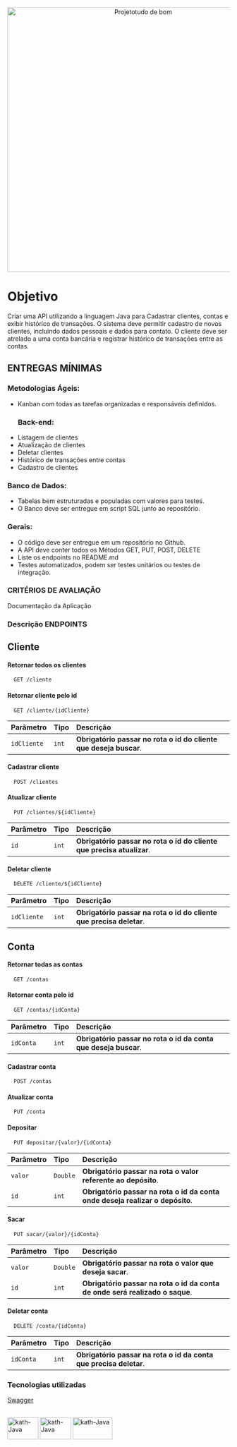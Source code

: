 


<div align = "center">
  <img width="600" alt="Projetotudo de bom" src="https://user-images.githubusercontent.com/90014122/189726261-64d39d6e-4eb1-4c40-b493-fca23b9acc66.png">
  <br>
</div>


<h1>Objetivo</h1>
<p>Criar uma API utilizando a linguagem Java para Cadastrar clientes, contas e exibir histórico de transações.
O sistema deve permitir cadastro de novos clientes, incluindo dados pessoais e dados para contato. O cliente deve ser atrelado a uma conta bancária e registrar histórico de transações entre as contas.</p>
<h2>ENTREGAS MÍNIMAS</h2>

<h3>Metodologias Ágeis:</h3>
<ul>
<li>Kanban com todas as tarefas organizadas e responsáveis definidos.
</li>
<h3>Back-end:</h3>
<li>Listagem de clientes</li>
<li>Atualização de clientes</li>
<li>Deletar clientes</li>
<li>Histórico de transações entre contas</li>
<li>Cadastro de clientes</li>
</ul>
<h3>Banco de Dados:</h3>
<ul>
<li>Tabelas bem estruturadas e populadas com valores para testes.</li>
<li>O Banco deve ser entregue em script SQL junto ao repositório.
</li>
 </ul>
<h3>Gerais:</h3>
<ul>
<li>O código deve ser entregue em um repositório no Github.</li>
<li>A API deve conter todos os Métodos GET, PUT, POST, DELETE</li>
<li>Liste os endpoints no README.md</li>
<li>Testes automatizados, podem ser testes unitários ou testes de integração.</li>
 </ul>
<h3>CRITÉRIOS DE AVALIAÇÃO</h3>
 
<p>Documentação da Aplicação</p>

<h3>Descrição ENDPOINTS</h3>

<div>
  
## Cliente

#### Retornar todos os clientes

```http
  GET /cliente
```
#### Retornar cliente pelo id

```http
  GET /cliente/{idCliente}
```
  | Parâmetro   | Tipo       | Descrição                                   |
| :---------- | :--------- | :------------------------------------------ |
| `idCliente`      | `int` | **Obrigatório passar no rota o id do cliente que deseja buscar**. |
  
#### Cadastrar cliente

```http
  POST /clientes
```

#### Atualizar cliente
  
```http
  PUT /clientes/${idCliente}
```

| Parâmetro   | Tipo       | Descrição                                   |
| :---------- | :--------- | :------------------------------------------ |
| `id`      | `int` | **Obrigatório passar no rota o id do cliente que precisa atualizar**. |
  
#### Deletar cliente

```http
  DELETE /cliente/${idCliente}
```

| Parâmetro   | Tipo       | Descrição                                   |
| :---------- | :--------- | :------------------------------------------ |
| `idCliente`      | `int` | **Obrigatório passar na rota o id do cliente que precisa deletar**.  |

## Conta

#### Retornar todas as contas

```http
  GET /contas
```
  
#### Retornar conta pelo id

```http
  GET /contas/{idConta}
```
  | Parâmetro   | Tipo       | Descrição                                   |
| :---------- | :--------- | :------------------------------------------ |
| `idConta`      | `int` | **Obrigatório passar no rota o id da conta que deseja buscar**. |
  
#### Cadastrar conta

```http
  POST /contas
```

#### Atualizar conta
  
```http
  PUT /conta
```

#### Depositar

```http
  PUT depositar/{valor}/{idConta}
```
| Parâmetro   | Tipo       | Descrição                                   |
| :---------- | :--------- | :------------------------------------------ |
| `valor`      | `Double` | **Obrigatório passar na rota o valor referente ao depósito**.  |
| `id`      | `int` | **Obrigatório passar na rota o id da conta onde deseja realizar o depósito**.  |
  
#### Sacar

```http
  PUT sacar/{valor}/{idConta}
```
| Parâmetro   | Tipo       | Descrição                                   |
| :---------- | :--------- | :------------------------------------------ |
| `valor`      | `Double` | **Obrigatório passar na rota o valor que deseja sacar**.  |
| `id`      | `int` | **Obrigatório passar na rota o id da conta de onde será realizado o saque**.  |
  
#### Deletar conta

```http
  DELETE /conta/{idConta}
```

| Parâmetro   | Tipo       | Descrição                                   |
| :---------- | :--------- | :------------------------------------------ |
| `idConta`      | `int` | **Obrigatório passar na rota o id da conta que precisa deletar**.  |

</div>
<h3>Tecnologias utilizadas</h3>

 [Swagger](http://localhost:8080/swagger-ui/index.html)
 
<div style="display: inline_block"><br>
  <img align="center" alt="kath-Java" height="50" width="70" src="https://cdn.jsdelivr.net/gh/devicons/devicon/icons/java/java-original-wordmark.svg">
  <img align="center" alt="kath-Java" height="50" width="70"  src="https://cdn.jsdelivr.net/gh/devicons/devicon/icons/spring/spring-original-wordmark.svg" />
  <img align="center" alt="kath-Java" height="50" width="90" src="https://cdn.jsdelivr.net/gh/devicons/devicon/icons/mysql/mysql-original-wordmark.svg" />
 </div>
